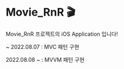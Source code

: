 # Movie_RnR 🎬

Movie_RnR 프로젝트의 iOS Application 입니다!

~ 2022.08.07 : MVC 패턴 구현

2022.08.08 ~ : MVVM 패턴 구현
